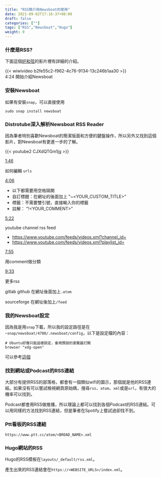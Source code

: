 ```yaml
---
title: "RSS簡介與Newsboat的使用"
date: 2021-09-02T17:16:37+08:00
draft: false
categories: [""]
tags: ["RSS","Newsboat","Hugo"]
weight: 0
---
```


### 什麼是RSS?

下面這個[好和弦](https://nicechord.com/)的影片裡有詳細的介紹。

{{< wiwivideo b2fe55c2-f962-4c76-9134-13c246b1aa30 >}}
<br>
4:24 開始介紹Newsboat

### 安裝Newsboat

如果有安裝`snap`，可以直接使用
```
sudo snap install newsboat
```

### Distrotube深入解析Newsboat RSS Reader

因為筆者特別喜歡Newsboat的簡潔版面和方便的鍵盤操作，所以另外又找到這個影片，對Newsboat有更進一步的了解。

{{< youtube2 CJXdQTGm1jg >}}



<a href="#" onclick="playerSeekTo(ytplayer, 106); return false;">1:46</a>

如何編輯 `urls`

<a href="#" onclick="playerSeekTo(ytplayer, 246); return false;">4:06</a>
- 以下都需要用空格隔開
- 自訂標題：在網址的後面加上 "~<YOUR_CUSTOM_TITLE>" 
- 標籤：不需要雙引號，直接輸入你的標籤
- 註解： "!<YOUR_COMMENT>"

<a href="#" onclick="playerSeekTo(ytplayer, 322); return false;">5:22</a>

 youtube channel rss feed

- https://www.youtube.com/feeds/videos.xml?channel_id=
- https://www.youtube.com/feeds/videos.xml?playlist_id=

<a href="#" onclick="playerSeekTo(ytplayer, 475); return false;">7:55</a>

用comment做分類 

<a href="#" onclick="playerSeekTo(ytplayer, 573); return false;">9:33</a>

更多rss

gitlab github 在網址後面加上`.atom`

sourceforge 在網址後加上`/feed`

### 我的Newsboat設定

因為我是用`snap`下載，所以我的設定路徑是在`~snap/newsboat/4780/.newsboat/config`，以下是設定檔的內容：

```
# Ubuntu好像只能這樣設定，會用預設的瀏覽器打開
browser "xdg-open" 
```
可以參考[這個](https://gist.github.com/cirrusUK/f0c880efc242e4751df9)

### 找到網站或Podcast的RSS連結

大部分有提供RSS的部落格，都會有一個類似wifi的圖示，那個就是他的RSS連結。如果沒有可以嘗試檢視網頁原始碼，搜尋`rss`、`atom`、`xml`或是`url`，有很大的機率可以找到。

Podcast都會用RSS做推播，所以理論上都可以找到各個Podcast的RSS連結。可以用同樣的方法找到RSS連結，但是筆者在Spotify上嘗試過卻找不到。

### Ptt看板的RSS連結

```
https://www.ptt.cc/atom/<BROAD_NAME>.xml
```

### Hugo網站的RSS

Hugo的RSS模板在`layouts/_default/rss.xml`。

產生出來的RSS連結會在`https://<WEBSITE_URLS>/index.xml`。
